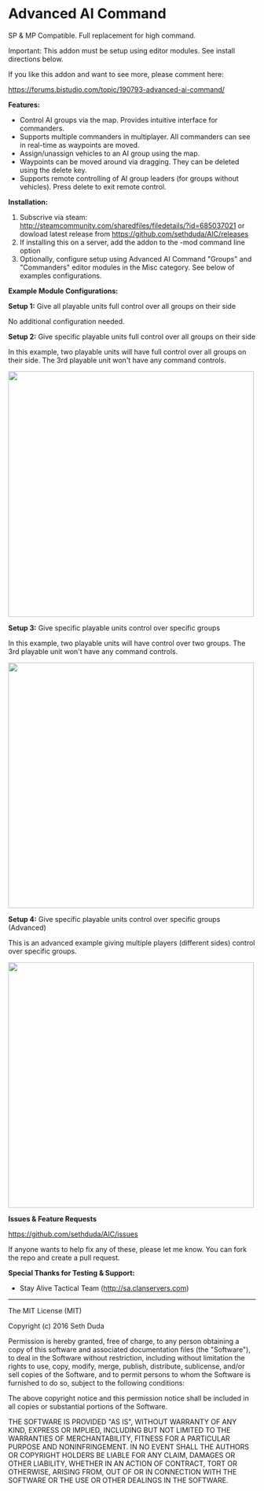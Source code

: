 # Advanced AI Command

SP & MP Compatible. Full replacement for high command.

Important: This addon must be setup using editor modules. See install directions below. 

If you like this addon and want to see more, please comment here:

https://forums.bistudio.com/topic/190793-advanced-ai-command/

**Features:**

 - Control AI groups via the map. Provides intuitive interface for commanders.
 - Supports multiple commanders in multiplayer. All commanders can see in real-time as waypoints are moved.
 - Assign/unassign vehicles to an AI group using the map.
 - Waypoints can be moved around via dragging. They can be deleted using the delete key.
 - Supports remote controlling of AI group leaders (for groups without vehicles). Press delete to exit remote control.

**Installation:**

1. Subscrive via steam: http://steamcommunity.com/sharedfiles/filedetails/?id=685037021 or dowload latest release from https://github.com/sethduda/AIC/releases
2. If installing this on a server, add the addon to the -mod command line option
3. Optionally, configure setup using Advanced AI Command "Groups" and "Commanders" editor modules in the Misc category. See below of examples configurations.

**Example Module Configurations:**

**Setup 1:** Give all playable units full control over all groups on their side

No additional configuration needed.

**Setup 2:** Give specific playable units full control over all groups on their side

In this example, two playable units will have full control over all groups on their side. The 3rd playable unit won't have any command controls.

<img src="https://raw.githubusercontent.com/sethduda/AIC/master/moduleExample1.jpg" width="500">

**Setup 3:** Give specific playable units control over specific groups

In this example, two playable units will have control over two groups. The 3rd playable unit won't have any command controls.

<img src="https://raw.githubusercontent.com/sethduda/AIC/master/moduleExample3.jpg" width="500">

**Setup 4:** Give specific playable units control over specific groups (Advanced)

This is an advanced example giving multiple players (different sides) control over specific groups.

<img src="https://raw.githubusercontent.com/sethduda/AIC/master/moduleExample2.jpg" width="500">

**Issues & Feature Requests**

https://github.com/sethduda/AIC/issues 

If anyone wants to help fix any of these, please let me know. You can fork the repo and create a pull request. 

**Special Thanks for Testing & Support:**

- Stay Alive Tactical Team (http://sa.clanservers.com) 

---

The MIT License (MIT)

Copyright (c) 2016 Seth Duda

Permission is hereby granted, free of charge, to any person obtaining a copy of this software and associated documentation files (the "Software"), to deal in the Software without restriction, including without limitation the rights to use, copy, modify, merge, publish, distribute, sublicense, and/or sell copies of the Software, and to permit persons to whom the Software is furnished to do so, subject to the following conditions:

The above copyright notice and this permission notice shall be included in all copies or substantial portions of the Software.

THE SOFTWARE IS PROVIDED "AS IS", WITHOUT WARRANTY OF ANY KIND, EXPRESS OR IMPLIED, INCLUDING BUT NOT LIMITED TO THE WARRANTIES OF MERCHANTABILITY, FITNESS FOR A PARTICULAR PURPOSE AND NONINFRINGEMENT. IN NO EVENT SHALL THE AUTHORS OR COPYRIGHT HOLDERS BE LIABLE FOR ANY CLAIM, DAMAGES OR OTHER LIABILITY, WHETHER IN AN ACTION OF CONTRACT, TORT OR OTHERWISE, ARISING FROM, OUT OF OR IN CONNECTION WITH THE SOFTWARE OR THE USE OR OTHER DEALINGS IN THE SOFTWARE.
